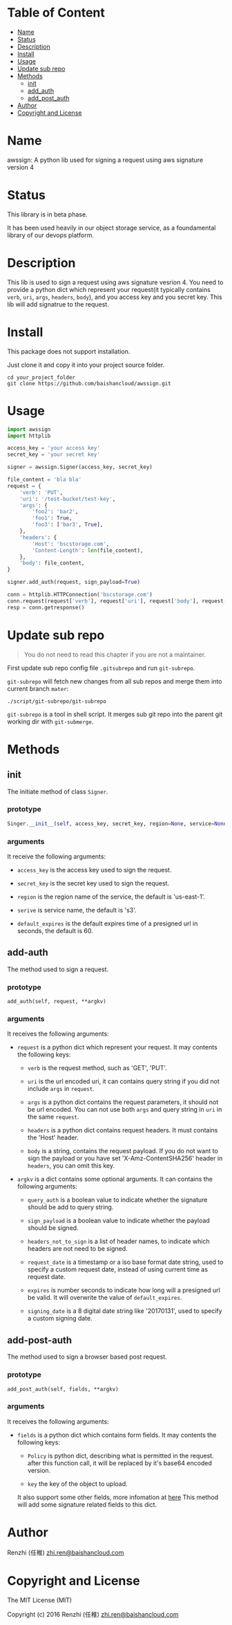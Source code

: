 <!-- START doctoc generated TOC please keep comment here to allow auto update -->
<!-- DON'T EDIT THIS SECTION, INSTEAD RE-RUN doctoc TO UPDATE -->
#   Table of Content

- [Name](#name)
- [Status](#status)
- [Description](#description)
- [Install](#install)
- [Usage](#usage)
- [Update sub repo](#update-sub-repo)
- [Methods](#methods)
  - [init](#init)
  - [add_auth](#add-auth)
  - [add_post_auth](#add-post-auth)
- [Author](#author)
- [Copyright and License](#copyright-and-license)

<!-- END doctoc generated TOC please keep comment here to allow auto update -->

#   Name

awssign:
A python lib used for signing a request using aws signature version 4

#   Status

This library is in beta phase.

It has been used heavily in our object storage service, as a foundamental
library of our devops platform.

#   Description

This lib is used to sign a request using aws signature vesrion 4. You
need to provide a python dict which represent your request(it typically
contains `verb`, `uri`, `args`, `headers`, `body`), and you access key
and you secret key. This lib will add signatrue to the request.

#   Install

This package does not support installation.

Just clone it and copy it into your project source folder.

```
cd your_project_folder
git clone https://github.com/baishancloud/awssign.git
```

#   Usage

```python
import awssign
import httplib

access_key = 'your access key'
secret_key = 'your secret key'

signer = awssign.Signer(access_key, secret_key)

file_content = 'bla bla'
request = {
    'verb': 'PUT',
    'uri': '/test-bucket/test-key',
    'args': {
        'foo2': 'bar2',
        'foo1': True,
        'foo3': ['bar3', True],
    },
    'headers': {
        'Host': 'bscstorage.com',
        'Content-Length': len(file_content),
    },
    'body': file_content,
}

signer.add_auth(request, sign_payload=True)

conn = httplib.HTTPConnection('bscstorage.com')
conn.request(request['verb'], request['uri'], request['body'], request['headers'])
resp = conn.getresponse()
```

#  Update sub repo

>   You do not need to read this chapter if you are not a maintainer.

First update sub repo config file `.gitsubrepo`
and run `git-subrepo`.

`git-subrepo` will fetch new changes from all sub repos and merge them into
current branch `mater`:

```
./script/git-subrepo/git-subrepo
```

`git-subrepo` is a tool in shell script.
It merges sub git repo into the parent git working dir with `git-submerge`.

#   Methods

##  init

The initiate method of class `Signer`.

### prototype

```python
Singer.__init__(self, access_key, secret_key, region=None, service=None, default_expires=None)
```

### arguments

It receive the following arguments:

- `access_key` is the access key used to sign the request.

- `secret_key` is the secret key used to sign the request.

- `region` is the region name of the service, the default is 'us-east-1'.

- `serive` is service name, the default is 's3'.

- `default_expires` is the default expires time of a presigned url in seconds,
    the default is 60.

##  add-auth

The method used to sign a request.

### prototype

```
add_auth(self, request, **argkv)
```

### arguments

It receives the following arguments:

- `request` is a python dict which represent your request.
    It may contents the following keys:

    - `verb` is the request method, such as 'GET', 'PUT'.

    - `uri` is the url encoded uri, it can contains query string if you did not
        include `args` in `request`.

    - `args` is a python dict contains the request parameters, it should not be
        url encoded. You can not use both `args` and query string in `uri` in the
        same `request`.

    - `headers` is a python dict contains request headers. It must contains the
        'Host' header.

    - `body` is a string, contains the request payload. If you do not want to sign
       the payload or you have set 'X-Amz-ContentSHA256' header in `headers`, you
       can omit this key.

- `argkv` is a dict contains some optional arguments.
    It can contains the following arguments:

    - `query_auth` is a boolean value to indicate whether the signature should be add
        to query string.

    - `sign_payload` is a boolean value to indicate whether the payload should be signed.

    - `headers_not_to_sign` is a list of header names, to indicate which headers are
        not need to be signed.

    - `request_date` is a timestamp or a iso base format date string, used to specify
        a custom request date, instead of using current time as request date.

    - `expires` is number seconds to indicate how long will a presigned url be valid.
        It will overwrite the value of `default_expires`.

    - `signing_date` is a 8 digital date string like '20170131', used to specify a
        custom signing date.

##  add-post-auth

The method used to sign a browser based post request.

### prototype

```
add_post_auth(self, fields, **argkv)
```

### arguments

It receives the following arguments:

- `fields` is a python dict which contains form fields.
    It may contents the following keys:

    - `Policy` is python dict, describing what is permitted in the request.
        after this function call, it will be replaced by it's base64 encoded
        version.

    - `key` the key of the object to upload.

    It also support some other fields, more infomation at
    [here](http://docs.aws.amazon.com/AmazonS3/latest/API/RESTObjectPOST.html)
    This method will add some signature related fields to this dict.

#   Author

Renzhi (任稚) <zhi.ren@baishancloud.com>

#   Copyright and License

The MIT License (MIT)

Copyright (c) 2016 Renzhi (任稚) <zhi.ren@baishancloud.com>
